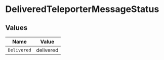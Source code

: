 # DeliveredTeleporterMessageStatus


## Values

| Name        | Value       |
| ----------- | ----------- |
| `Delivered` | delivered   |